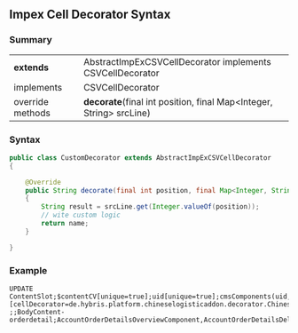 ## Impex Cell Decorator Syntax

### Summary

|                  |                                                                      |
| ---------------- | -------------------------------------------------------------------- |
| **extends**      | AbstractImpExCSVCellDecorator implements CSVCellDecorator            |
| implements       | CSVCellDecorator                                                     |
| override methods | **decorate**(final int position, final Map<Integer, String> srcLine) |

### Syntax

```java
public class CustomDecorator extends AbstractImpExCSVCellDecorator
{

	@Override
	public String decorate(final int position, final Map<Integer, String> srcLine)
	{
		String result = srcLine.get(Integer.valueOf(position));
		// wite custom logic
		return name;
	}

}
```

### Example

```
UPDATE ContentSlot;$contentCV[unique=true];uid[unique=true];cmsComponents(uid,$contentCV)[cellDecorator=de.hybris.platform.chineselogisticaddon.decorator.ChineseLogisticCellDecorator]
;;BodyContent-orderdetail;AccountOrderDetailsOverviewComponent,AccountOrderDetailsDeliveryTimeSlotComponent

```
